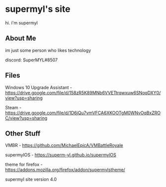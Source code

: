 
# supermyl's site

hi. i'm supermyl

## About Me

im just some person who likes technology

discord: SuperMYL#8507

## Files

Windows 10 Upgrade Assistant - https://drive.google.com/file/d/158zR5K89MNb6VVETtrqwxuw6SNoqDXY0/view?usp=sharing

Steam - https://drive.google.com/file/d/1D6jQu7vmVFCA6XKOOTgM0WNvOqBxZROC/view?usp=sharing

## Other Stuff

VMBR - https://github.com/MichaelEpicA/VMBattleRoyale

supermylOS - https://superm-yl.github.io/supermylOS

theme for firefox - https://addons.mozilla.org/firefox/addon/supermylstheme/


supermyl site version 4.0